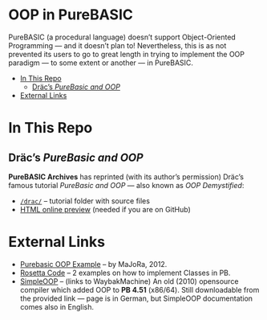 OOP in PureBASIC
================

PureBASIC (a procedural language) doesn’t support Object-Oriented Programming — and it doesn’t plan to! Nevertheless, this is as not prevented its users to go to great length in trying to implement the OOP paradigm — to some extent or another — in PureBASIC.

<!-- #toc -->
-   [In This Repo](#in-this-repo)
    -   [Dräc’s *PureBasic and OOP*](#dr%C3%A4cs-purebasic-and-oop)
-   [External Links](#external-links)

<!-- /toc -->
In This Repo
============

Dräc’s *PureBasic and OOP*
--------------------------

**PureBASIC Archives** has reprinted (with its author’s permission) Dräc’s famous tutorial *PureBasic and OOP* — also known as *OOP Demystified*:

-   [`/drac/`](./drac/) – tutorial folder with source files
-   [HTML online preview](http://htmlpreview.github.io/?https://github.com/tajmone/purebasic-archives/blob/master/tutorials/oop/drac/en/OOP-Demystified.html) (needed if you are on GitHub)

External Links
==============

-   [Purebasic OOP Example](http://zfgc.com/forum/index.php?topic=39610.0) – by MaJoRa, 2012.
-   [Rosetta Code](http://rosettacode.org/wiki/Classes#PureBasic) – 2 examples on how to implement Classes in PB.
-   [SimpleOOP](https://web.archive.org/web/20160312160643/http://development-lounge.de/viewtopic.php?t=5915) – (links to WaybakMachine) An old (2010) opensource compiler which added OOP to **PB 4.51** (x86/64). Still downloadable from the provided link — page is in German, but SimpleOOP documentation comes also in English.

